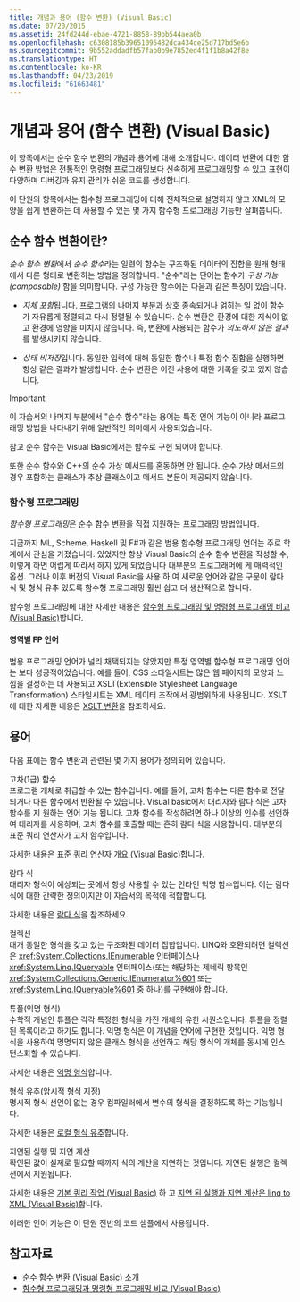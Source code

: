 ```yaml
---
title: 개념과 용어 (함수 변환) (Visual Basic)
ms.date: 07/20/2015
ms.assetid: 24fd244d-ebae-4721-8858-89bb544aea0b
ms.openlocfilehash: c6308185b39651095482dca434ce25d717bd5e6b
ms.sourcegitcommit: 9b552addadfb57fab0b9e7852ed4f1f1b8a42f8e
ms.translationtype: HT
ms.contentlocale: ko-KR
ms.lasthandoff: 04/23/2019
ms.locfileid: "61663481"
---
```

# <a name="concepts-and-terminology-functional-transformation-visual-basic"></a>개념과 용어 (함수 변환) (Visual Basic)
이 항목에서는 순수 함수 변환의 개념과 용어에 대해 소개합니다. 데이터 변환에 대한 함수 변환 방법은 전통적인 명령형 프로그래밍보다 신속하게 프로그래밍할 수 있고 표현이 다양하며 디버깅과 유지 관리가 쉬운 코드를 생성합니다.  
  
 이 단원의 항목에서는 함수형 프로그래밍에 대해 전체적으로 설명하지 않고 XML의 모양을 쉽게 변환하는 데 사용할 수 있는 몇 가지 함수형 프로그래밍 기능만 살펴봅니다.  
  
## <a name="what-is-pure-functional-transformation"></a>순수 함수 변환이란?  
 *순수 함수 변환*에서 *순수 함수*라는 일련의 함수는 구조화된 데이터의 집합을 원래 형태에서 다른 형태로 변환하는 방법을 정의합니다. "순수"라는 단어는 함수가 *구성 가능(composable)* 함을 의미합니다. 구성 가능한 함수에는 다음과 같은 특징이 있습니다.  
  
- *자체 포함*됩니다. 프로그램의 나머지 부분과 상호 종속되거나 얽히는 일 없이 함수가 자유롭게 정렬되고 다시 정렬될 수 있습니다. 순수 변환은 환경에 대한 지식이 없고 환경에 영향을 미치지 않습니다. 즉, 변환에 사용되는 함수가 *의도하지 않은 결과*를 발생시키지 않습니다.  
  
- *상태 비저장*입니다. 동일한 입력에 대해 동일한 함수나 특정 함수 집합을 실행하면 항상 같은 결과가 발생합니다. 순수 변환은 이전 사용에 대한 기록을 갖고 있지 않습니다.  
  
> [!IMPORTANT]
>  이 자습서의 나머지 부분에서 "순수 함수"라는 용어는 특정 언어 기능이 아니라 프로그래밍 방법을 나타내기 위해 일반적인 의미에서 사용되었습니다.  
>   
>  참고 순수 함수는 Visual Basic에서는 함수로 구현 되어야 합니다.  
>   
>  또한 순수 함수와 C++의 순수 가상 메서드를 혼동하면 안 됩니다. 순수 가상 메서드의 경우 포함하는 클래스가 추상 클래스이고 메서드 본문이 제공되지 않습니다.  
  
### <a name="functional-programming"></a>함수형 프로그래밍  
 *함수형 프로그래밍*은 순수 함수 변환을 직접 지원하는 프로그래밍 방법입니다.  
  
 지금까지 ML, Scheme, Haskell 및 F#과 같은 범용 함수형 프로그래밍 언어는 주로 학계에서 관심을 가졌습니다. 있었지만 항상 Visual Basic의 순수 함수 변환을 작성할 수, 이렇게 하면 어렵게 따라서 하지 있게 되었습니다 대부분의 프로그래머에 게 매력적인 옵션. 그러나 이후 버전의 Visual Basic을 사용 하 여 새로운 언어와 같은 구문이 람다 식 및 형식 유추 있도록 함수형 프로그래밍 훨씬 쉽고 더 생산적으로 합니다.  
  
 함수형 프로그래밍에 대한 자세한 내용은 [함수형 프로그래밍 및 명령형 프로그래밍 비교 (Visual Basic)](../../../../visual-basic/programming-guide/concepts/linq/functional-programming-vs-imperative-programming.md)합니다.  
  
#### <a name="domain-specific-fp-languages"></a>영역별 FP 언어  
 범용 프로그래밍 언어가 널리 채택되지는 않았지만 특정 영역별 함수형 프로그래밍 언어는 보다 성공적이었습니다. 예를 들어, CSS 스타일시트는 많은 웹 페이지의 모양과 느낌을 결정하는 데 사용되고 XSLT(Extensible Stylesheet Language Transformation) 스타일시트는 XML 데이터 조작에서 광범위하게 사용됩니다. XSLT에 대한 자세한 내용은 [XSLT 변환](../../../../standard/data/xml/xslt-transformations.md)을 참조하세요.  
  
## <a name="terminology"></a>용어  
 다음 표에는 함수 변환과 관련된 몇 가지 용어가 정의되어 있습니다.  
  
 고차(1급) 함수  
 프로그램 개체로 취급할 수 있는 함수입니다. 예를 들어, 고차 함수는 다른 함수로 전달되거나 다른 함수에서 반환될 수 있습니다. Visual basic에서 대리자와 람다 식은 고차 함수를 지 원하는 언어 기능 됩니다. 고차 함수를 작성하려면 하나 이상의 인수를 선언하여 대리자를 사용하며, 고차 함수를 호출할 때는 흔히 람다 식을 사용합니다. 대부분의 표준 쿼리 연산자가 고차 함수입니다.  
  
 자세한 내용은 [표준 쿼리 연산자 개요 (Visual Basic)](../../../../visual-basic/programming-guide/concepts/linq/standard-query-operators-overview.md)합니다.  
  
 람다 식  
 대리자 형식이 예상되는 곳에서 항상 사용할 수 있는 인라인 익명 함수입니다. 이는 람다 식에 대한 간략한 정의이지만 이 자습서의 목적에 적합합니다.  
  
 자세한 내용은 [람다 식](../../../../visual-basic/programming-guide/language-features/procedures/lambda-expressions.md)을 참조하세요.  
  
 컬렉션  
 대개 동일한 형식을 갖고 있는 구조화된 데이터 집합입니다. LINQ와 호환되려면 컬렉션은 <xref:System.Collections.IEnumerable> 인터페이스나 <xref:System.Linq.IQueryable> 인터페이스(또는 해당하는 제네릭 항목인 <xref:System.Collections.Generic.IEnumerator%601> 또는 <xref:System.Linq.IQueryable%601> 중 하나)를 구현해야 합니다.  
  
 튜플(익명 형식)  
 수학적 개념인 튜플은 각각 특정한 형식을 가진 개체의 유한 시퀀스입니다. 튜플을 정렬된 목록이라고 하기도 합니다. 익명 형식은 이 개념을 언어에 구현한 것입니다. 익명 형식을 사용하여 명명되지 않은 클래스 형식을 선언하고 해당 형식의 개체를 동시에 인스턴스화할 수 있습니다.  
  
 자세한 내용은 [익명 형식](../../../../visual-basic/programming-guide/language-features/objects-and-classes/anonymous-types.md)합니다.  
  
 형식 유추(암시적 형식 지정)  
 명시적 형식 선언이 없는 경우 컴파일러에서 변수의 형식을 결정하도록 하는 기능입니다.  
  
 자세한 내용은 [로컬 형식 유추](../../../../visual-basic/programming-guide/language-features/variables/local-type-inference.md)합니다.  
  
 지연된 실행 및 지연 계산  
 확인된 값이 실제로 필요할 때까지 식의 계산을 지연하는 것입니다. 지연된 실행은 컬렉션에서 지원됩니다.  
  
 자세한 내용은 [기본 쿼리 작업 (Visual Basic)](../../../../visual-basic/programming-guide/concepts/linq/basic-query-operations.md) 하 고 [지연 된 실행과 지연 계산은 linq to XML (Visual Basic)](../../../../visual-basic/programming-guide/concepts/linq/deferred-execution-and-lazy-evaluation-in-linq-to-xml.md)합니다.  
  
 이러한 언어 기능은 이 단원 전반의 코드 샘플에서 사용됩니다.  
  
## <a name="see-also"></a>참고자료

- [순수 함수 변환 (Visual Basic) 소개](../../../../visual-basic/programming-guide/concepts/linq/introduction-to-pure-functional-transformations.md)
- [함수형 프로그래밍과 명령형 프로그래밍 비교 (Visual Basic)](../../../../visual-basic/programming-guide/concepts/linq/functional-programming-vs-imperative-programming.md)
